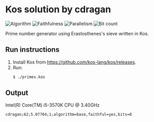 # Kos solution by cdragan

![Algorithm](https://img.shields.io/badge/Algorithm-base-green)
![Faithfulness](https://img.shields.io/badge/Faithful-yes-green)
![Parallelism](https://img.shields.io/badge/Parallel-no-green)
![Bit count](https://img.shields.io/badge/Bits-8-yellowgreen)

Prime number generator using Erastosthenes's sieve written in Kos.

## Run instructions

1. Install Kos from <https://github.com/kos-lang/kos/releases>.
2. Run:
   ```bash 
   $ ./primes.kos
   ```

## Output

Intel(R) Core(TM) i5-3570K CPU @ 3.40GHz
```
cdragan;62;5.07704;1;algorithm=base,faithful=yes,bits=8
```
